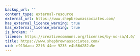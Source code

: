 ```yaml
---
backup_url: ''
content_type: external-resource
external_url: https://www.shepbrownassociates.com/
has_external_licence_warning: true
has_external_license_warning: true
is_broken: ''
license: https://creativecommons.org/licenses/by-nc-sa/4.0/
title: https://www.shepbrownassociates.com/
uid: e913daea-22f6-44ee-9235-e4b56d282a5e
---
```

